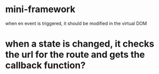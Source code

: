 # mini-framework

when en event is triggered, it should be modified in the virtual DOM


# when a state is changed, it checks the url for the route and gets the callback function?